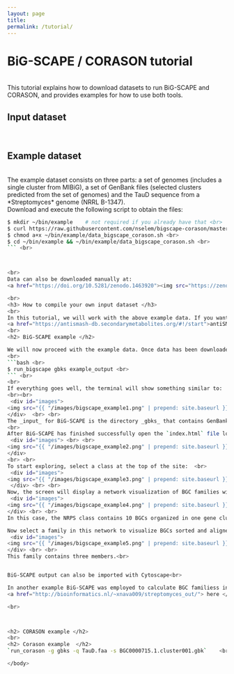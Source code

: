 ```yaml
---
layout: page
title: 
permalink: /tutorial/
---
```

<body>  

<h1> BiG-SCAPE / CORASON tutorial  </h1>
<br>  
This tutorial explains how to download datasets to run BiG-SCAPE and CORASON, and provides examples for how to use both tools.
<br>
<h2> Input dataset  </h2>
<br>
<h2> Example dataset</h2>
<br>
The example dataset consists on three parts: a set of genomes (includes a single cluster from MIBiG), a set of GenBank files (selected clusters predicted from the set of genomes) and the TauD sequence from a *Streptomyces* genome (NRRL B-1347).
<br>
Download and execute the following script to obtain the files:
<br>


```bash <br>
$ mkdir ~/bin/example    # not required if you already have that <br>
$ curl https://raw.githubusercontent.com/nselem/bigscape-corason/master/scripts/data_bigscape_corason.sh > ~/bin/example/data_bigscape_corason.sh <br>
$ chmod a+x ~/bin/example/data_bigscape_corason.sh <br>
$ cd ~/bin/example && ~/bin/example/data_bigscape_corason.sh <br>
``` <br>



<br>
Data can also be downloaded manually at: 
<a href="https://doi.org/10.5281/zenodo.1463920"><img src="https://zenodo.org/badge/DOI/10.5281/zenodo.1463920.svg" alt="DOI"></a>

<br>
<h3> How to compile your own input dataset </h3>   
<br>
In this tutorial, we will work with the above example data. If you want to use your own gene clusters as input for BiG-SCAPE and the CORASON family mode integrated within the BiG-SCAPE pipeline, you can search for publicly available genomes in
<a href="https://antismash-db.secondarymetabolites.org/#!/start">antiSMASH-DB </a> and download the desired cluster files in GenBank (.gbk) format. Alternatively, you can perform your own antiSMASH runs on the public <a href="https://antismash.secondarymetabolites.org/#!/start">web server </a> or on your local system, collect the cluster GBK files and put them together in a folder that you can use as input for BiG-SCAPE. Entries from MIBiG can be added automatically by adding the `--mibig` flag to the end of your BiG-SCAPE command (see below).  
<br>
<h2> BiG-SCAPE example </h2>  

We will now proceed with the example data. Once data has been downloaded, run the following command at the terminal (you should be now in the `~/bin/example` folder):
<br>
```bash <br>
$ run_bigscape gbks example_output <br>
``` <br>
<br>
If everything goes well, the terminal will show something similar to:
<br><br>
 <div id="images">
<img src="{{ "/images/bigscape_example1.png" | prepend: site.baseurl }}" alt="Select class" width="400" height="300"/> <br>
</div>  <br> <br>
The _input_ for BiG-SCAPE is the directory _gbks_ that contains GenBank files of sequences of Biosynthetical gene clusters (BGCs) predicted by antiSMASH. The BiG-SCAPE _output_ will be stored in the directory `example_output`.
<br>
After BiG-SCAPE has finished successfully open the `index.html` file located inside the `example_output` folder with your browser, (e.g. Chrome or Firefox). The file contains an interactive offline webpage that displays the BiG-SCAPE results and allows you to explore them.  <br>
 <div id="images"> <br> <br>
<img src="{{ "/images/bigscape_example2.png" | prepend: site.baseurl }}" alt="Select class" width="900" height="600"/>   
</div>
<br> <br>
To start exploring, select a class at the top of the site:  <br>
 <div id="images">  
<img src="{{ "/images/bigscape_example3.png" | prepend: site.baseurl }}" alt="Select class" width="500" height="300"/> <br>
 </div> <br> <br>
Now, the screen will display a network visualization of BGC families within this class.  <br>
 <div id="images">
<img src="{{ "/images/bigscape_example4.png" | prepend: site.baseurl }}" alt="Chose family" width="600" height="500"/> <br>
</div> <br> <br>
In this case, the NRPS class contains 10 BGCs organized in one gene cluster family of three members, one family of two members and five singletons.  <br>

Now select a family in this network to visualize BGCs sorted and aligned by CORASON.  <br>
 <div id="images">
<img src="{{ "/images/bigscape_example5.png" | prepend: site.baseurl }}" alt="Corason" width="800" height="400"/> <br>
</div> <br> <br>
This family contains three members.<br>


BiG-SCAPE output can also be imported with Cytoscape<br>

In another example BiG-SCAPE was employed to calculate BGC familiess in 103 complete Streptomyces genomes. The outcome of this run can be found 
<a href="http://bioinformatics.nl/~xnava009/streptomyces_out/"> here </a>

<br>



<h2> CORASON example </h2>
<br>
<h2> Corason example  </h2>
`run_corason -g gbks -q TauD.faa -s BGC0000715.1.cluster001.gbk`    <br>

</body>
